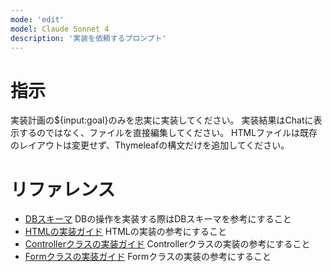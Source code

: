 ```yaml
---
mode: 'edit'
model: Claude Sonnet 4
description: '実装を依頼するプロンプト'
---
```


# 指示
実装計画の${input:goal}のみを忠実に実装してください。
実装結果はChatに表示するのではなく、ファイルを直接編集してください。
HTMLファイルは既存のレイアウトは変更せず、Thymeleafの構文だけを追加してください。

# リファレンス 
- [DBスキーマ](../../web/docs/schema.sql)
    DBの操作を実装する際はDBスキーマを参考にすること
- [HTMLの実装ガイド](../../.github/instructions/html.instructions.md)
    HTMLの実装の参考にすること
- [Controllerクラスの実装ガイド](../../.github\instructions\controller-class.instructions.md)
    Controllerクラスの実装の参考にすること
- [Formクラスの実装ガイド](../../.github\instructions\form-class.instructions.md)
    Formクラスの実装の参考にすること